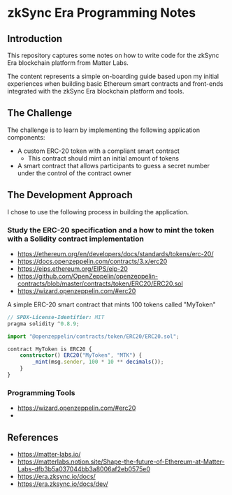 # zkSync Era Programming Notes

## Introduction

This repository captures some notes on how to write code for the zkSync Era blockchain platform from Matter Labs.

The content represents a simple on-boarding guide based upon my initial experiences when building basic Ethereum smart contracts and front-ends integrated with the zkSync Era blockchain platform and tools.

## The Challenge

The challenge is to learn by implementing the following application components:

- A custom ERC-20 token with a compliant smart contract
  - This contract should mint an initial amount of tokens 
- A smart contract that allows participants to guess a secret number under the control of the contract owner

## The Development Approach

I chose to use the following process in building the application.

### Study the ERC-20 specification and a how to mint the token with a Solidity contract implementation
- https://ethereum.org/en/developers/docs/standards/tokens/erc-20/
- https://docs.openzeppelin.com/contracts/3.x/erc20
- https://eips.ethereum.org/EIPS/eip-20
- https://github.com/OpenZeppelin/openzeppelin-contracts/blob/master/contracts/token/ERC20/ERC20.sol
- https://wizard.openzeppelin.com/#erc20

A simple ERC-20 smart contract that mints 100 tokens called "MyToken"

```typescript
// SPDX-License-Identifier: MIT
pragma solidity ^0.8.9;

import "@openzeppelin/contracts/token/ERC20/ERC20.sol";

contract MyToken is ERC20 {
    constructor() ERC20("MyToken", "MTK") {
        _mint(msg.sender, 100 * 10 ** decimals());
    }
}
```

### Programming Tools
- https://wizard.openzeppelin.com/#erc20
- 





## References

- https://matter-labs.io/
- https://matterlabs.notion.site/Shape-the-future-of-Ethereum-at-Matter-Labs-dfb3b5a037044bb3a8006af2eb0575e0
- https://era.zksync.io/docs/
- https://era.zksync.io/docs/dev/

